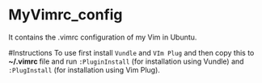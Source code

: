 # MyVimrc_config
It contains the .vimrc configuration of my Vim in Ubuntu.

#Instructions
To use first install `Vundle` and `VIm Plug` and then copy this to <strong> ~/.vimrc </strong> file and run `:PluginInstall` (for installation using Vundle) and `:PlugInstall` (for installation using Vim Plug).
